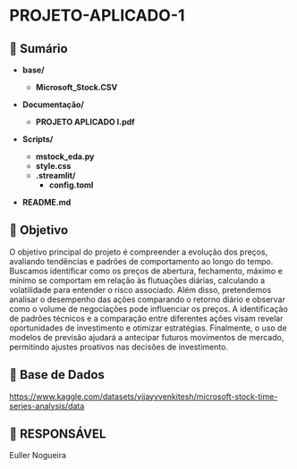# PROJETO-APLICADO-1

## 📄 Sumário

- **base/**
  - **Microsoft_Stock.CSV**
- **Documentação/**
  - **PROJETO APLICADO I.pdf**
- **Scripts/**
  - **mstock_eda.py**
  - **style.css**
  - **.streamlit/**
    - **config.toml**

- **README.md**

## 🚀 Objetivo
O objetivo principal do projeto é compreender a evolução dos preços, avaliando tendências e padrões de comportamento ao longo do tempo. Buscamos identificar como os preços de abertura, fechamento, máximo e mínimo se comportam em relação às flutuações diárias, calculando a volatilidade para entender o risco associado. Além disso, pretendemos analisar o desempenho das ações comparando o retorno diário e observar como o volume de negociações pode influenciar os preços. A identificação de padrões técnicos e a comparação entre diferentes ações visam revelar oportunidades de investimento e otimizar estratégias. Finalmente, o uso de modelos de previsão ajudará a antecipar futuros movimentos de mercado, permitindo ajustes proativos nas decisões de investimento. 

## 🎲 Base de Dados
https://www.kaggle.com/datasets/vijayvvenkitesh/microsoft-stock-time-series-analysis/data

## 🙇 RESPONSÁVEL
Euller Nogueira

